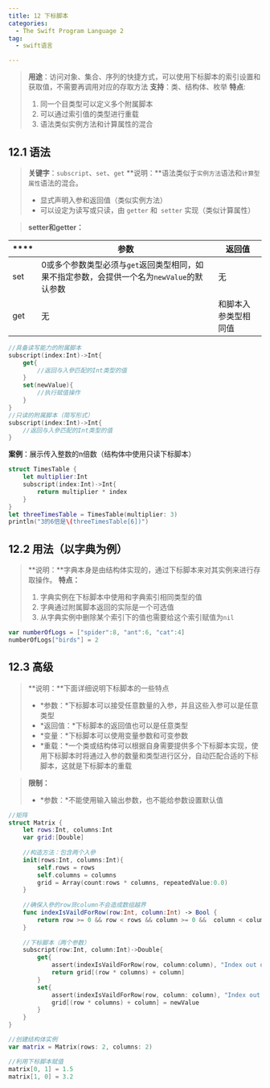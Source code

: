 ```yaml
---
title: 12 下标脚本
categories:
  - The Swift Program Language 2
tag:
  - swift语言

---
```


>**用途**：访问对象、集合、序列的快捷方式，可以使用下标脚本的索引设置和获取值，不需要再调用对应的存取方法
>**支持**：类、结构体、枚举
>**特点**:
>1. 同一个目类型可以定义多个附属脚本
>2. 可以通过索引值的类型进行重载
>3. 语法类似实例方法和计算属性的混合

## 12.1	语法
>**关键字**：`subscript`、`set`、`get`
>**说明：**语法类似于`实例方法`语法和`计算型属性`语法的混合。
>+ 显式声明入参和返回值（类似实例方法）
>+ 可以设定为读写或只读，由 `getter` 和` setter` 实现（类似计算属性）

>**setter和getter：**

|****|参数|返回值|
|-|-|-|
|set|0或多个参数类型必须与`get`返回类型相同，如果不指定参数，会提供一个名为`newValue`的默认参数|无|
|get|无|和脚本入参类型相同值|

```swift
//具备读写能力的附属脚本
subscript(index:Int)->Int{
    get{
        //返回与入參匹配的Int类型的值
    }
    set(newValue){
        //执行赋值操作
    }
}
//只读的附属脚本（简写形式）
subscript(index:Int)->Int{
    //返回与入參匹配的Int类型的值
}
```

**案例**：展示传入整数的n倍数（结构体中使用只读下标脚本）

```swift
struct TimesTable {
    let multiplier:Int
    subscript(index:Int)->Int{
        return multiplier * index
    }
}
let threeTimesTable = TimesTable(multiplier: 3)
println("3的6倍是\(threeTimesTable[6])")
```

## 12.2	用法（以字典为例）
>**说明：**字典本身是由结构体实现的，通过下标脚本来对其实例来进行存取操作。
>**特点：**
>1. 字典实例在下标脚本中使用和字典索引相同类型的值
>2. 字典通过附属脚本返回的实际是一个可选值
>3. 从字典实例中删除某个索引下的值也需要给这个索引赋值为`nil`

```swift
var numberOfLogs = ["spider":8, "ant":6, "cat":4]
numberOfLogs["birds"] = 2
```

## 12.3	高级
>**说明：**下面详细说明下标脚本的一些特点
>+ *参数：*下标脚本可以接受任意数量的入参，并且这些入参可以是任意类型
>+ *返回值：*下标脚本的返回值也可以是任意类型
>+ *变量：*下标脚本可以使用变量参数和可变参数
>+ *重载：*一个类或结构体可以根据自身需要提供多个下标脚本实现，使用下标脚本时将通过入参的数量和类型进行区分，自动匹配合适的下标脚本，这就是下标脚本的重载

>**限制：**
>+ *参数：*不能使用输入输出参数，也不能给参数设置默认值

```swift
//矩阵
struct Matrix {
    let rows:Int, columns:Int
    var grid:[Double]
    
    //构造方法：包含两个入參
    init(rows:Int, columns:Int){
        self.rows = rows
        self.columns = columns
        grid = Array(count:rows * columns, repeatedValue:0.0)
    }
    
    //确保入參的row货column不会造成数组越界
    func indexIsVaildForRow(row:Int, column:Int) -> Bool {
        return row >= 0 && row < rows && column >= 0 &&  column < columns
    }
    
    //下标脚本（两个参数）
    subscript(row:Int, column:Int)->Double{
        get{
            assert(indexIsVaildForRow(row, column:column), "Index out of range")
            return grid[(row * columns) + column]
        }
        set{
            assert(indexIsVaildForRow(row, column: column), "Index out of range")
            grid[(row * columns) + column] = newValue
        }
    }
}

//创建结构体实例
var matrix = Matrix(rows: 2, columns: 2)

//利用下标脚本赋值
matrix[0, 1] = 1.5
matrix[1, 0] = 3.2
```